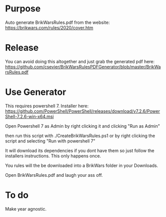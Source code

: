 
Purpose
=======
Auto generate BrikWarsRules.pdf from the website: https://brikwars.com/rules/2020/cover.htm


Release
=======
You can avoid doing this altogether and just grab the generated pdf here:
https://github.com/csevier/BrikWarsRulesPDFGenerator/blob/master/BrikWarsRules.pdf 


Use Generator
=============
This requires powershell 7. Installer here:
https://github.com/PowerShell/PowerShell/releases/download/v7.2.6/PowerShell-7.2.6-win-x64.msi

Open Powershell 7 as Admin by right clicking it and clicking "Run as Admin"

then run this script with ./CreateBrikWarsRules.ps1 or by right clicking the script and selecting "Run with powershell 7"

It will download its dependencies if you dont have them so just follow the installers instructions. This only happens once.

You rules will the be downloaded into a BrikWars folder in your Downloads.

Open BrikWarsRules.pdf and laugh your ass off.


To do
===== 
Make year agnostic.